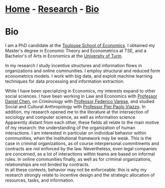 # [Home](./index.html)  -  [Research](./research.html) - [Bio](./bio.html)

# Bio

I am a PhD candidate at the [Toulouse School of Economics](https://www.tse-fr.eu/). I obtained my Master's degree in Economic Theory and Econometrics at TSE, and a Bachelor's of Arts in Economics at the [University of Turin](https://en.unito.it/).

In my research I study incentive structures and information flows in organizations and online communities. I employ structural and reduced form econometrics models. I work with big data, and exploit machine learning techniques for data processing and information extraction.

While I have been specializing in Economics, my interests expand to other social sciences. I have been working in Law and Economics with [Professor Daniel Chen](https://users.nber.org/~dlchen/), on Criminology with [Professor Federico Varese](https://federicovarese.com/), and studied Social and Cultural Anthropology with [Professor Pier Paolo Viazzo](https://www.dcps.unito.it/do/docenti.pl/Show?_id=pviazzo#tab-profilo). In addition, my research opened me to the literature at the intersection of sociology and computer science, as well as information science.  
Apparently distant from each other, these fields all relate to the main motive of my research: the understanding of the organization of human interactions. I am interested in particular on individual behavior within communities, when the institutional framework may be weak. This is the case in criminal organizations, as of course interpersonal commitments and contracts are not enforced by the law. Nevertheless, even legal companies are concerned, as a lot of interactions within teams are based on informal rules. In online communities finally, as well as for criminal organizations, relationships are not binded by contracts.  
In all these contexts, behavior may not be enforceable: this is why my research strongly relate to incentive design and the strategic allocation of resources, tasks, and information. 
